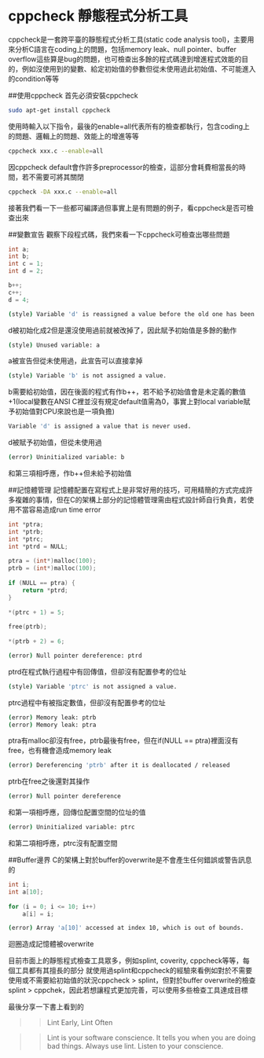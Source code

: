 # cppcheck 靜態程式分析工具


cppcheck是一套跨平臺的靜態程式分析工具(static code analysis tool)，主要用來分析C語言在coding上的問題，包括memory leak、null pointer、buffer overflow這些算是bug的問題，也可檢查出多餘的程式碼達到增進程式效能的目的，例如沒使用到的變數、給定初始值的參數但從未使用過此初始值、不可能進入的condition等等

##使用cppcheck
首先必須安裝cppcheck
```sh
sudo apt-get install cppcheck
```

使用時輸入以下指令，最後的enable=all代表所有的檢查都執行，包含coding上的問題、邏輯上的問題、效能上的增進等等

```sh
cppcheck xxx.c --enable=all
```

因cppcheck default會作許多preprocessor的檢查，這部分會耗費相當長的時間，若不需要可將其關閉

```sh
cppcheck -DA xxx.c --enable=all
```

接著我們看一下一些都可編譯過但事實上是有問題的例子，看cppcheck是否可檢查出來


##變數宣告
觀察下段程式碼，我們來看一下cppcheck可檢查出哪些問題

```c
int a;
int b;
int c = 1;
int d = 2;

b++;
c++;
d = 4;
```

```sh
(style) Variable 'd' is reassigned a value before the old one has been used.
```

d被初始化成2但是還沒使用過前就被改掉了，因此賦予初始值是多餘的動作

```sh
(style) Unused variable: a
```

a被宣告但從未使用過，此宣告可以直接拿掉

```sh
(style) Variable 'b' is not assigned a value.
```

b需要給初始值，因在後面的程式有作b++，若不給予初始值會是未定義的數值+1(local變數在ANSI C裡並沒有規定default值需為0，事實上對local variable賦予初始值對CPU來說也是一項負擔)

```sh
Variable 'd' is assigned a value that is never used.
```

d被賦予初始值，但從未使用過

```sh
(error) Uninitialized variable: b
```

和第三項相呼應，作b++但未給予初始值

##記憶體管理
記憶體配置在寫程式上是非常好用的技巧，可用精簡的方式完成許多複雜的事情，但在C的架構上部分的記憶體管理需由程式設計師自行負責，若使用不當容易造成run time error

```c
int *ptra;
int *ptrb;
int *ptrc;
int *ptrd = NULL;
    
ptra = (int*)malloc(100);
ptrb = (int*)malloc(100);
    
if (NULL == ptra) {
	return *ptrd;
}
    
*(ptrc + 1) = 5;
    
free(ptrb);
    
*(ptrb + 2) = 6;
```

```sh
(error) Null pointer dereference: ptrd
```

ptrd在程式執行過程中有回傳值，但卻沒有配置參考的位址

```sh
(style) Variable 'ptrc' is not assigned a value.
```

ptrc過程中有被指定數值，但卻沒有配置參考的位址

```sh
(error) Memory leak: ptrb
(error) Memory leak: ptra
```

ptra有malloc卻沒有free，ptrb最後有free，但在if(NULL == ptra)裡面沒有free，也有機會造成memory leak
```sh
(error) Dereferencing 'ptrb' after it is deallocated / released
```

ptrb在free之後還對其操作

```sh
(error) Null pointer dereference
```

和第一項相呼應，回傳位配置空間的位址的值

```sh
(error) Uninitialized variable: ptrc
```

和第二項相呼應，ptrc沒有配置空間

##Buffer邊界
C的架構上對於buffer的overwrite是不會產生任何錯誤或警告訊息的

```c
int i;
int a[10];
    
for (i = 0; i <= 10; i++)
	a[i] = i;
```

```sh
(error) Array 'a[10]' accessed at index 10, which is out of bounds.
```


迴圈造成記憶體被overwrite

目前市面上的靜態程式檢查工具眾多，例如splint, coverity, cppcheck等等，每個工具都有其擅長的部分
就使用過splint和cppcheck的經驗來看例如對於不需要使用或不需要給初始值的狀況cppcheck > splint，但對於buffer overwrite的檢查splint > cppchek，因此若想讓程式更加完善，可以使用多些檢查工具達成目標

最後分享一下書上看到的

>>Lint Early, Lint Often

>>Lint is your software conscience. It tells you when you are doing bad things. Always use lint. Listen to your conscience.